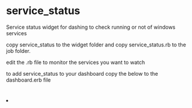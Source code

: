 # service_status
Service status widget for dashing to check running or not of windows services


copy service_status to the widget folder and copy service_status.rb to the job folder.

edit the .rb file to monitor the services you want to watch

to add service_status to your dashboard copy the below to the dashboard.erb file
#
<li data-row="1" data-col="1" data-sizex="1" data-sizey="1">
      <div data-id="service_status" data-view="ServiceStatus" data-title="Service Status"></div>
    </li>
